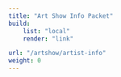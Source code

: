 ```yaml
---
title: "Art Show Info Packet"
build:
    list: "local"
    render: "link"

url: "/artshow/artist-info"
weight: 0
---
```

